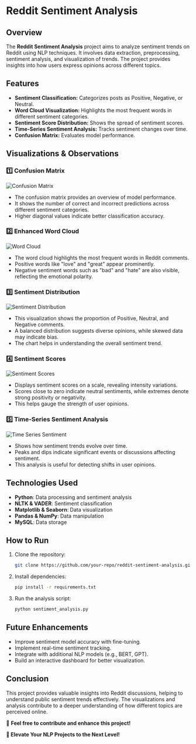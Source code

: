 # Reddit Sentiment Analysis

## Overview
The **Reddit Sentiment Analysis** project aims to analyze sentiment trends on Reddit using NLP techniques. It involves data extraction, preprocessing, sentiment analysis, and visualization of trends. The project provides insights into how users express opinions across different topics.

## Features
- **Sentiment Classification:** Categorizes posts as Positive, Negative, or Neutral.
- **Word Cloud Visualization:** Highlights the most frequent words in different sentiment categories.
- **Sentiment Score Distribution:** Shows the spread of sentiment scores.
- **Time-Series Sentiment Analysis:** Tracks sentiment changes over time.
- **Confusion Matrix:** Evaluates model performance.

## Visualizations & Observations
### 1️⃣ Confusion Matrix
![Confusion Matrix](./confusion_matrix.png)
- The confusion matrix provides an overview of model performance.
- It shows the number of correct and incorrect predictions across different sentiment categories.
- Higher diagonal values indicate better classification accuracy.

### 2️⃣ Enhanced Word Cloud
![Word Cloud](./enhanced_word_cloud.png)
- The word cloud highlights the most frequent words in Reddit comments.
- Positive words like "love" and "great" appear prominently.
- Negative sentiment words such as "bad" and "hate" are also visible, reflecting the emotional polarity.

### 3️⃣ Sentiment Distribution
![Sentiment Distribution](./sentiment_distribution.png)
- This visualization shows the proportion of Positive, Neutral, and Negative comments.
- A balanced distribution suggests diverse opinions, while skewed data may indicate bias.
- The chart helps in understanding the overall sentiment trend.

### 4️⃣ Sentiment Scores
![Sentiment Scores](./sentiment_scores.png)
- Displays sentiment scores on a scale, revealing intensity variations.
- Scores close to zero indicate neutral sentiments, while extremes denote strong positivity or negativity.
- This helps gauge the strength of user opinions.

### 5️⃣ Time-Series Sentiment Analysis
![Time Series Sentiment](./time_series_sentiment.png)
- Shows how sentiment trends evolve over time.
- Peaks and dips indicate significant events or discussions affecting sentiment.
- This analysis is useful for detecting shifts in user opinions.

## Technologies Used
- **Python**: Data processing and sentiment analysis
- **NLTK & VADER**: Sentiment classification
- **Matplotlib & Seaborn**: Data visualization
- **Pandas & NumPy**: Data manipulation
- **MySQL**: Data storage

## How to Run
1. Clone the repository:
   ```bash
   git clone https://github.com/your-repo/reddit-sentiment-analysis.git
   ```
2. Install dependencies:
   ```bash
   pip install -r requirements.txt
   ```
3. Run the analysis script:
   ```bash
   python sentiment_analysis.py
   ```

## Future Enhancements
- Improve sentiment model accuracy with fine-tuning.
- Implement real-time sentiment tracking.
- Integrate with additional NLP models (e.g., BERT, GPT).
- Build an interactive dashboard for better visualization.

## Conclusion
This project provides valuable insights into Reddit discussions, helping to understand public sentiment trends effectively. The visualizations and analysis contribute to a deeper understanding of how different topics are perceived online.

🚀 **Feel free to contribute and enhance this project!**


**🚀 Elevate Your NLP Projects to the Next Level!**

